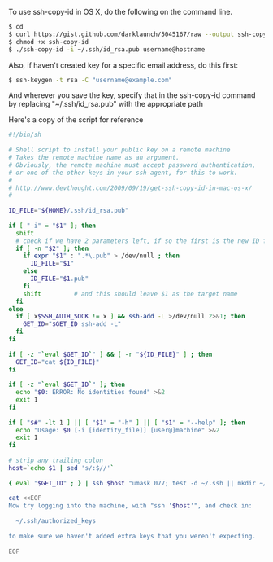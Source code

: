 To use ssh-copy-id in OS X, do the following on the command line.
```sh
$ cd
$ curl https://gist.github.com/darklaunch/5045167/raw --output ssh-copy-id
$ chmod +x ssh-copy-id
$ ./ssh-copy-id -i ~/.ssh/id_rsa.pub username@hostname
```
Also, if haven't created key for a specific email address, do this first:
```sh
$ ssh-keygen -t rsa -C "username@example.com"
```
And wherever you save the key, specify that in the ssh-copy-id command
by replacing "~/.ssh/id_rsa.pub" with the appropriate path

Here's a copy of the script for reference
```sh
#!/bin/sh
 
# Shell script to install your public key on a remote machine
# Takes the remote machine name as an argument.
# Obviously, the remote machine must accept password authentication,
# or one of the other keys in your ssh-agent, for this to work.
#
# http://www.devthought.com/2009/09/19/get-ssh-copy-id-in-mac-os-x/
#
 
ID_FILE="${HOME}/.ssh/id_rsa.pub"
 
if [ "-i" = "$1" ]; then
  shift
  # check if we have 2 parameters left, if so the first is the new ID file
  if [ -n "$2" ]; then
    if expr "$1" : ".*\.pub" > /dev/null ; then
      ID_FILE="$1"
    else
      ID_FILE="$1.pub"
    fi
    shift         # and this should leave $1 as the target name
  fi
else
  if [ x$SSH_AUTH_SOCK != x ] && ssh-add -L >/dev/null 2>&1; then
    GET_ID="$GET_ID ssh-add -L"
  fi
fi
 
if [ -z "`eval $GET_ID`" ] && [ -r "${ID_FILE}" ] ; then
  GET_ID="cat ${ID_FILE}"
fi
 
if [ -z "`eval $GET_ID`" ]; then
  echo "$0: ERROR: No identities found" >&2
  exit 1
fi
 
if [ "$#" -lt 1 ] || [ "$1" = "-h" ] || [ "$1" = "--help" ]; then
  echo "Usage: $0 [-i [identity_file]] [user@]machine" >&2
  exit 1
fi
 
# strip any trailing colon
host=`echo $1 | sed 's/:$//'`
 
{ eval "$GET_ID" ; } | ssh $host "umask 077; test -d ~/.ssh || mkdir ~/.ssh ; cat >> ~/.ssh/authorized_keys" || exit 1
 
cat <<EOF
Now try logging into the machine, with "ssh '$host'", and check in:
 
  ~/.ssh/authorized_keys
 
to make sure we haven't added extra keys that you weren't expecting.
 
EOF
```